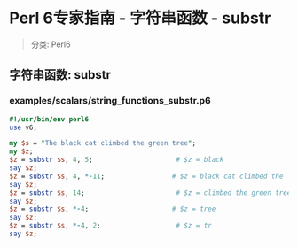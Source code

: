 # Perl 6专家指南 - 字符串函数 - substr
> 分类: Perl6


## 字符串函数: substr
### examples/scalars/string_functions_substr.p6
```perl
#!/usr/bin/env perl6
use v6;

my $s = "The black cat climbed the green tree";
my $z;
$z = substr $s, 4, 5;                     # $z = black
say $z;
$z = substr $s, 4, *-11;                 # $z = black cat climbed the   从索引4开始截取，不要最后的11个字符
say $z;
$z = substr $s, 14;                       # $z = climbed the green tree，从索引14开始知道结束
say $z;
$z = substr $s, *-4;                     # $z = tree
say $z;
$z = substr $s, *-4, 2;                   # $z = tr
say $z;
```
